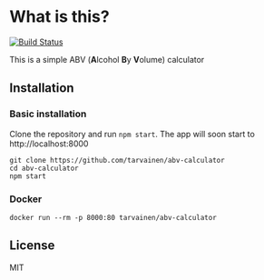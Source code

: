 # What is this?

[![Build Status](https://travis-ci.org/tarvainen/abv-calculator.svg?branch=master)](https://travis-ci.org/tarvainen/abv-calculator)

This is a simple ABV (**A**lcohol **B**y **V**olume) calculator

## Installation

### Basic installation

Clone the repository and run `npm start`. The app will soon start to http://localhost:8000

```
git clone https://github.com/tarvainen/abv-calculator
cd abv-calculator
npm start
```

### Docker

```
docker run --rm -p 8000:80 tarvainen/abv-calculator
```

## License

MIT
